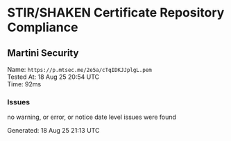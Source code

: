 # STIR/SHAKEN Certificate Repository Compliance

## Martini Security

Name: `https://p.mtsec.me/2e5a/cTqIDKJJplgL.pem`\
Tested At: 18 Aug 25 20:54 UTC\
Time: 92ms

### Issues

no warning, or error, or notice date level issues were found

Generated: 18 Aug 25 21:13 UTC